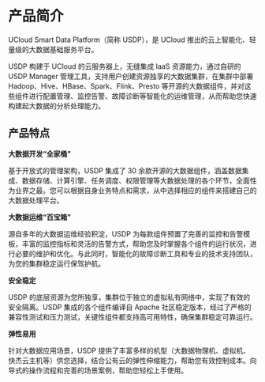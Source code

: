 # 产品简介

UCloud Smart Data Platform（简称 USDP），是 UCloud 推出的云上智能化、轻量级的大数据基础服务平台。

USDP 构建于 UCloud 的云服务器上，无缝集成 IaaS 资源能力，通过自研的 USDP Manager 管理工具，支持用户创建资源独享的大数据集群，在集群中部署 Hadoop、Hive、HBase、Spark、Flink、Presto 等开源的大数据组件，并对这些组件进行配置管理、监控告警、故障诊断等智能化的运维管理，从而帮助您快速构建起大数据的分析处理能力。


## 产品特点

**大数据开发“全家桶”**

基于开放式的管理架构，USDP 集成了 30 余款开源的大数据组件，涵盖数据集成、数据存储、计算引擎、任务调度、权限管理等大数据处理的各个环节，全面性为业界之最。您可以根据自身业务特点和需求，从中选择相应的组件来搭建自己的大数据处理平台。


**大数据运维“百宝箱”**

源自多年的大数据运维经验积淀，USDP 为每款组件预置了完善的监控和告警模板，丰富的监控指标和灵活的告警方式，帮助您及时掌握各个组件的运行状况，进行必要的维护和优化。与此同时，智能化的故障诊断工具和专业的技术支持团队，为您的集群稳定运行保驾护航。


**安全稳定**

USDP 的底层资源为您所独享，集群位于独立的虚拟私有网络中，实现了有效的安全隔离。USDP 集成的各个组件编译自 Apache 社区稳定版本，经过了严格的兼容性测试和压力测试，关键性组件都支持高可用特性，确保集群稳定可靠运行。


**弹性易用**

针对大数据应用场景，USDP 提供了丰富多样的机型（大数据物理机、虚拟机、快杰云主机等）供您选择，结合公有云的弹性伸缩能力，帮助您有效控制成本。向导式的操作流程和完善的场景案例，帮助您轻松上手使用。